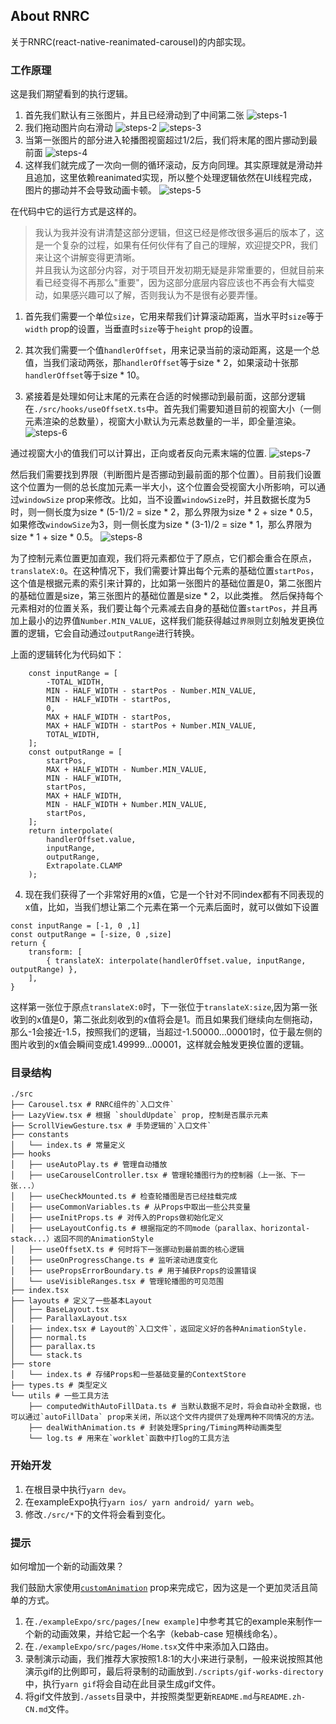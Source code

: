 ## About RNRC
关于RNRC(react-native-reanimated-carousel)的内部实现。

### 工作原理
这是我们期望看到的执行逻辑。

1. 首先我们默认有三张图片，并且已经滑动到了中间第二张
![steps-1](./assets/steps-1.png)
2. 我们拖动图片向右滑动
![steps-2](./assets/steps-2.png)
![steps-3](./assets/steps-3.png)
3. 当第一张图片的部分进入轮播图视窗超过1/2后，我们将末尾的图片挪动到最前面
![steps-4](./assets/steps-4.png)
4. 这样我们就完成了一次向一侧的循环滚动，反方向同理。其实原理就是滑动并且追加，这里依赖reanimated实现，所以整个处理逻辑依然在UI线程完成，图片的挪动并不会导致动画卡顿。
![steps-5](./assets/steps-5.png)

在代码中它的运行方式是这样的。  

> 我认为我并没有讲清楚这部分逻辑，但这已经是修改很多遍后的版本了，这是一个复杂的过程，如果有任何伙伴有了自己的理解，欢迎提交PR，我们来让这个讲解变得更清晰。  
> 并且我认为这部分内容，对于项目开发初期无疑是非常重要的，但就目前来看已经变得不再那么"重要"，因为这部分底层内容应该也不再会有大幅变动，如果感兴趣可以了解，否则我认为不是很有必要弄懂。

1. 首先我们需要一个单位`size`，它用来帮我们计算滚动距离，当水平时`size`等于`width` prop的设置，当垂直时`size`等于`height` prop的设置。

2. 其次我们需要一个值`handlerOffset`，用来记录当前的滚动距离，这是一个总值，当我们滚动两张，那`handlerOffset`等于size * 2，如果滚动十张那`handlerOffset`等于size * 10。

3. 紧接着是处理如何让末尾的元素在合适的时候挪动到最前面，这部分逻辑在`./src/hooks/useOffsetX.ts`中。首先我们需要知道目前的视窗大小（一侧元素渲染的总数量），视窗大小默认为元素总数量的一半，即全量渲染。
![steps-6](./assets/steps-6.jpg)

通过视窗大小的值我们可以计算出，正向或者反向元素末端的位置.
![steps-7](./assets/steps-7.jpg)

然后我们需要找到界限（判断图片是否挪动到最前面的那个位置）。目前我们设置这个位置为一侧的总长度加元素一半大小，这个位置会受视窗大小所影响，可以通过`windowSize` prop来修改。比如，当不设置`windowSize`时，并且数据长度为5时，则一侧长度为size * (5-1)/2 = size * 2，那么界限为size * 2 + size * 0.5，如果修改`windowSize`为3，则一侧长度为size * (3-1)/2 = size * 1，那么界限为size * 1 + size * 0.5。
![steps-8](./assets/steps-8.jpeg)

为了控制元素位置更加直观，我们将元素都位于了原点，它们都会重合在原点，`translateX:0`。在这种情况下，我们需要计算出每个元素的基础位置`startPos`，这个值是根据元素的索引来计算的，比如第一张图片的基础位置是0，第二张图片的基础位置是size，第三张图片的基础位置是size * 2，以此类推。 然后保持每个元素相对的位置关系，我们要让每个元素减去自身的基础位置`startPos`，并且再加上最小的边界值`Number.MIN_VALUE`，这样我们能获得越过`界限`则立刻触发更换位置的逻辑，它会自动通过`outputRange`进行转换。

上面的逻辑转化为代码如下：

```tsx
    const inputRange = [
        -TOTAL_WIDTH,
        MIN - HALF_WIDTH - startPos - Number.MIN_VALUE,
        MIN - HALF_WIDTH - startPos,
        0,
        MAX + HALF_WIDTH - startPos,
        MAX + HALF_WIDTH - startPos + Number.MIN_VALUE,
        TOTAL_WIDTH,
    ];
    const outputRange = [
        startPos,
        MAX + HALF_WIDTH - Number.MIN_VALUE,
        MIN - HALF_WIDTH,
        startPos,
        MAX + HALF_WIDTH,
        MIN - HALF_WIDTH + Number.MIN_VALUE,
        startPos,
    ];
    return interpolate(
        handlerOffset.value,
        inputRange,
        outputRange,
        Extrapolate.CLAMP
    );
```

4. 现在我们获得了一个非常好用的x值，它是一个针对不同index都有不同表现的x值，比如，当我们想让第二个元素在第一个元素后面时，就可以做如下设置
```tsx
const inputRange = [-1, 0 ,1]
const outputRange = [-size, 0 ,size]
return {
    transform: [
        { translateX: interpolate(handlerOffset.value, inputRange, outputRange) },
    ],
}
```
这样第一张位于原点`translateX:0`时，下一张位于`translateX:size`,因为第一张收到的x值是0，第二张此刻收到的x值将会是1。而且如果我们继续向左侧拖动，那么-1会接近-1.5，按照我们的逻辑，当超过-1.50000...00001时，位于最左侧的图片收到的x值会瞬间变成1.49999...00001，这样就会触发更换位置的逻辑。


### 目录结构
```
./src
├── Carousel.tsx # RNRC组件的`入口文件`
├── LazyView.tsx # 根据 `shouldUpdate` prop, 控制是否展示元素
├── ScrollViewGesture.tsx # 手势逻辑的`入口文件`
├── constants
│   └── index.ts # 常量定义
├── hooks
│   ├── useAutoPlay.ts # 管理自动播放
│   ├── useCarouselController.tsx # 管理轮播图行为的控制器（上一张、下一张...）
│   ├── useCheckMounted.ts # 检查轮播图是否已经挂载完成
│   ├── useCommonVariables.ts # 从Props中取出一些公共变量
│   ├── useInitProps.ts # 对传入的Props做初始化定义
│   ├── useLayoutConfig.ts # 根据指定的不同mode（parallax、horizontal-stack...）返回不同的AnimationStyle
│   ├── useOffsetX.ts # 何时将下一张挪动到最前面的核心逻辑
│   ├── useOnProgressChange.ts # 监听滚动进度变化
│   ├── usePropsErrorBoundary.ts # 用于捕获Props的设置错误
│   └── useVisibleRanges.tsx # 管理轮播图的可见范围
├── index.tsx
├── layouts # 定义了一些基本Layout
│   ├── BaseLayout.tsx
│   ├── ParallaxLayout.tsx
│   ├── index.tsx # Layout的`入口文件`，返回定义好的各种AnimationStyle.
│   ├── normal.ts
│   ├── parallax.ts
│   └── stack.ts
├── store
│   └── index.ts # 存储Props和一些基础变量的ContextStore
├── types.ts # 类型定义
└── utils # 一些工具方法
    ├── computedWithAutoFillData.ts # 当默认数据不足时，将会自动补全数据，也可以通过`autoFillData` prop来关闭，所以这个文件内提供了处理两种不同情况的方法。
    ├── dealWithAnimation.ts # 封装处理Spring/Timing两种动画类型
    └── log.ts # 用来在`worklet`函数中打log的工具方法
```

### 开始开发
1. 在根目录中执行`yarn dev`。
2. 在exampleExpo执行`yarn ios/ yarn android/ yarn web`。
3. 修改`./src/*`下的文件将会看到变化。

### 提示

如何增加一个新的动画效果？ 

我们鼓励大家使用[`customAnimation`](./custom-animation.zh-CN.md) prop来完成它，因为这是一个更加灵活且简单的方式。 

1. 在`./exampleExpo/src/pages/[new example]`中参考其它的example来制作一个新的动画效果，并给它起一个名字（kebab-case 短横线命名）。
2. 在`./exampleExpo/src/pages/Home.tsx`文件中来添加入口路由。
3. 录制演示动画，我们推荐大家按照1.8:1的大小来进行录制，一般来说按照其他演示gif的比例即可，最后将录制的动画放到`./scripts/gif-works-directory`中，执行`yarn gif`将会自动在此目录生成gif文件。
4. 将gif文件放到`./assets`目录中，并按照类型更新`README.md`与`README.zh-CN.md`文件。


